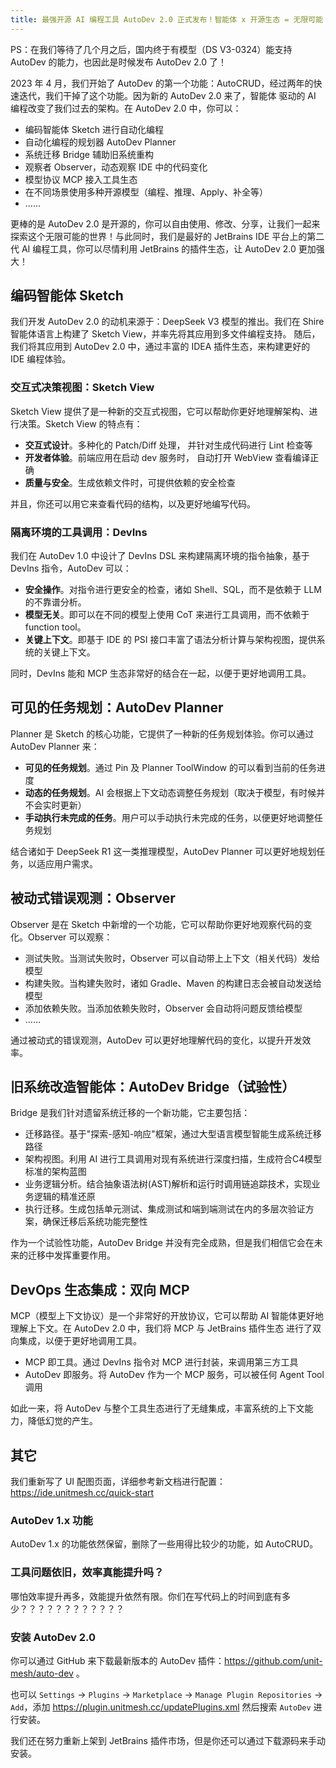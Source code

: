 ```yaml
---
title: 最强开源 AI 编程工具 AutoDev 2.0 正式发布！智能体 x 开源生态 = 无限可能
---
```


PS：在我们等待了几个月之后，国内终于有模型（DS V3-0324）能支持 AutoDev 的能力，也因此是时候发布 AutoDev 2.0 了！

2023 年 4 月，我们开始了 AutoDev 的第一个功能：AutoCRUD，经过两年的快速迭代，我们干掉了这个功能。因为新的 AutoDev 2.0 来了，智能体
驱动的 AI 编程改变了我们过去的架构。在 AutoDev 2.0 中，你可以：

- 编码智能体 Sketch 进行自动化编程
- 自动化编程的规划器 AutoDev Planner
- 系统迁移 Bridge 辅助旧系统重构
- 观察者 Observer，动态观察 IDE 中的代码变化
- 模型协议 MCP 接入工具生态
- 在不同场景使用多种开源模型（编程、推理、Apply、补全等）
- ……

更棒的是 AutoDev 2.0 是开源的，你可以自由使用、修改、分享，让我们一起来探索这个无限可能的世界！与此同时，我们是最好的
JetBrains IDE 平台上的第二代 AI 编程工具，你可以尽情利用 JetBrains 的插件生态，让 AutoDev 2.0 更加强大！

## 编码智能体 Sketch

我们开发 AutoDev 2.0 的动机来源于：DeepSeek V3 模型的推出。我们在 Shire 智能体语言上构建了 Sketch View，并率先将其应用到多文件编程支持。
随后，我们将其应用到 AutoDev 2.0 中，通过丰富的 IDEA 插件生态，来构建更好的 IDE 编程体验。

### 交互式决策视图：Sketch View

Sketch View 提供了是一种新的交互式视图，它可以帮助你更好地理解架构、进行决策。Sketch View 的特点有：

- **交互式设计**。多种化的 Patch/Diff 处理， 并针对生成代码进行 Lint 检查等
- **开发者体验**。前端应用在启动 dev 服务时， 自动打开 WebView 查看编译正确
- **质量与安全**。生成依赖文件时，可提供依赖的安全检查

并且，你还可以用它来查看代码的结构，以及更好地编写代码。

### 隔离环境的工具调用：DevIns

我们在 AutoDev 1.0 中设计了 DevIns DSL 来构建隔离环境的指令抽象，基于 DevIns 指令，AutoDev 可以：

- **安全操作**。对指令进行更安全的检查，诸如 Shell、SQL，而不是依赖于 LLM 的不靠谱分析。
- **模型无关**。即可以在不同的模型上使用 CoT 来进行工具调用，而不依赖于 function tool。
- **关键上下文**。即基于 IDE 的 PSI 接口丰富了语法分析计算与架构视图，提供系统的关键上下文。

同时，DevIns 能和 MCP 生态非常好的结合在一起，以便于更好地调用工具。

## 可见的任务规划：AutoDev Planner

Planner 是 Sketch 的核心功能，它提供了一种新的任务规划体验。你可以通过 AutoDev Planner 来：

- **可见的任务规划**。通过 Pin 及 Planner ToolWindow 的可以看到当前的任务进度
- **动态的任务规划**。AI 会根据上下文动态调整任务规划（取决于模型，有时候并不会实时更新）
- **手动执行未完成的任务**。用户可以手动执行未完成的任务，以便更好地调整任务规划

结合诸如于 DeepSeek R1 这一类推理模型，AutoDev Planner 可以更好地规划任务，以适应用户需求。

## 被动式错误观测：Observer

Observer 是在 Sketch 中新增的一个功能，它可以帮助你更好地观察代码的变化。Observer 可以观察：

- 测试失败。当测试失败时，Observer 可以自动带上上下文（相关代码）发给模型
- 构建失败。当构建失败时，诸如 Gradle、Maven 的构建日志会被自动发送给模型
- 添加依赖失败。当添加依赖失败时，Observer 会自动将问题反馈给模型
- ……

通过被动式的错误观测，AutoDev 可以更好地理解代码的变化，以提升开发效率。

## 旧系统改造智能体：AutoDev Bridge（试验性）

Bridge 是我们针对遗留系统迁移的一个新功能，它主要包括：

- 迁移路径。基于"探索-感知-响应"框架，通过大型语言模型智能生成系统迁移路径
- 架构视图。利用 AI 进行工具调用对现有系统进行深度扫描，生成符合C4模型标准的架构蓝图
- 业务逻辑分析。结合抽象语法树(AST)解析和运行时调用链追踪技术，实现业务逻辑的精准还原
- 执行迁移。生成包括单元测试、集成测试和端到端测试在内的多层次验证方案，确保迁移后系统功能完整性

作为一个试验性功能，AutoDev Bridge 并没有完全成熟，但是我们相信它会在未来的迁移中发挥重要作用。

## DevOps 生态集成：双向 MCP

MCP（模型上下文协议）是一个非常好的开放协议，它可以帮助 AI 智能体更好地理解上下文。在 AutoDev 2.0 中，我们将 MCP 与 JetBrains
插件生态
进行了双向集成，以便于更好地调用工具。

- MCP 即工具。通过 DevIns 指令对 MCP 进行封装，来调用第三方工具
- AutoDev 即服务。将 AutoDev 作为一个 MCP 服务，可以被任何 Agent Tool 调用

如此一来，将 AutoDev 与整个工具生态进行了无缝集成，丰富系统的上下文能力，降低幻觉的产生。

## 其它

我们重新写了 UI 配图页面，详细参考新文档进行配置：https://ide.unitmesh.cc/quick-start

### AutoDev 1.x 功能

AutoDev 1.x 的功能依然保留，删除了一些用得比较少的功能，如 AutoCRUD。

### 工具问题依旧，效率真能提升吗？

哪怕效率提升再多，效能提升依然有限。你们在写代码上的时间到底有多少？？？？？？？？？？？？

### 安装 AutoDev 2.0

你可以通过 GitHub 来下载最新版本的 AutoDev 插件：https://github.com/unit-mesh/auto-dev 。

也可以 `Settings` → `Plugins` → `Marketplace` → `Manage Plugin Repositories` → `Add`，添加
https://plugin.unitmesh.cc/updatePlugins.xml 然后搜索 `AutoDev` 进行安装。

我们还在努力重新上架到 JetBrains 插件市场，但是你还可以通过下载源码来手动安装。
